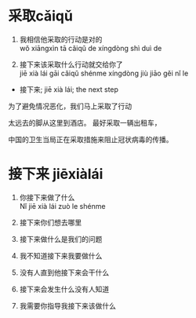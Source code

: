 # 采取cǎiqǔ

1. 我相信他采取的行动是对的\
wǒ xiāngxìn tā cǎiqǔ de xíngdòng shì duì de

2. 接下来该采取什么行动就交给你了\
jiē xià lái gāi cǎiqǔ shénme xíngdòng jiù jiāo gěi nǐ le

- 接下来; jiē xià lái; the next step

为了避免情况恶化，我们马上采取了行动

太远去的脚从这里到酒店。 最好采取一辆出租车，

中国的卫生当局正在采取措施来阻止冠状病毒的传播。

# 接下来 jiēxiàlái

1. 你接下来做了什么\
Nǐ jiē xià lái zuò le shénme
3. 接下来你们想去哪里

4. 接下来做什么是我们的问题

5. 我不知道接下来我要做什么

6. 没有人直到他接下来会干什么

7. 接下来会发生什么没有人知道

8. 我需要你指导我接下来该做什么

